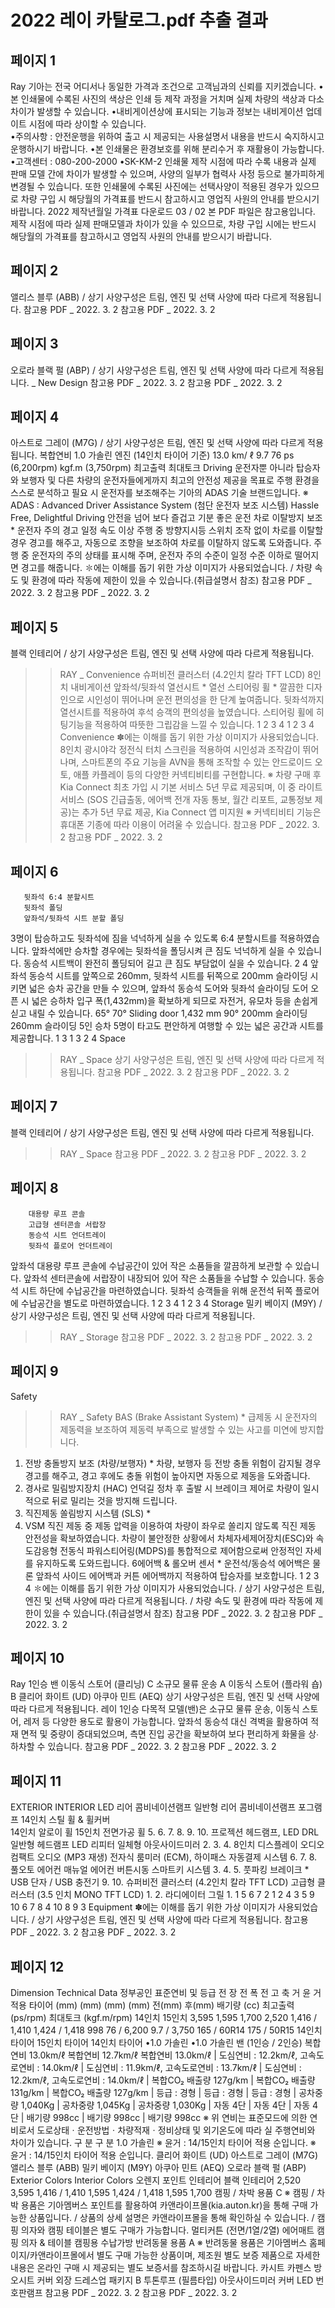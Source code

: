 # 2022 레이 카탈로그.pdf 추출 결과

## 페이지 1

Ray
기아는 전국 어디서나 동일한 가격과 조건으로 고객님과의 신뢰를 지키겠습니다.
•본 인쇄물에 수록된 사진의 색상은 인쇄 등 제작 과정을 거치며 실제 차량의 색상과 다소 차이가 발생할 수 있습니다.
•내비게이션상에 표시되는 기능과 정보는 내비게이션 업데이트 시점에 따라 상이할 수 있습니다.    
•주의사항 : 안전운행을 위하여 출고 시 제공되는 사용설명서 내용을 반드시 숙지하시고 운행하시기 바랍니다.
•본 인쇄물은 환경보호를 위해 분리수거 후 재활용이 가능합니다.
•고객센터 : 080-200-2000   •SK-KM-2
인쇄물 제작 시점에 따라 수록 내용과 실제 판매 모델 간에 차이가 발생할 수 있으며, 
사양의 일부가 협력사 사정 등으로 불가피하게 변경될 수 있습니다. 또한 인쇄물에 수록된 사진에는 선택사양이 적용된 경우가 있으므로 
차량 구입 시 해당월의 가격표를 반드시 참고하시고 영업직 사원의 안내를 받으시기 바랍니다.
2022
제작년월일
가격표 다운로드
03 /  02
본 PDF 파일은 참고용입니다. 
제작 시점에 따라 실제 판매모델과 차이가 있을 수 있으므로, 
차량 구입 시에는 반드시 해당월의 가격표를 참고하시고 
영업직 사원의 안내를 받으시기 바랍니다.


## 페이지 2

앨리스 블루 (ABB) / 상기 사양구성은 트림, 엔진 및 선택 사양에 따라 다르게 적용됩니다.
참고용 PDF _ 2022. 3. 2
참고용 PDF _ 2022. 3. 2


## 페이지 3

오로라 블랙 펄 (ABP) / 상기 사양구성은 트림, 엔진 및 선택 사양에 따라 다르게 적용됩니다.
_ New Design
참고용 PDF _ 2022. 3. 2
참고용 PDF _ 2022. 3. 2


## 페이지 4

아스트로 그레이 (M7G) / 상기 사양구성은 트림, 엔진 및 선택 사양에 따라 다르게 적용됩니다.
복합연비
1.0 가솔린 엔진 (14인치 타이어 기준)
13.0 km/ ℓ
9.7
76 ps 
(6,200rpm)
kgf.m
(3,750rpm)
최고출력
최대토크
Driving
운전자뿐 아니라 탑승자와 보행자 및 다른 차량의 운전자들에게까지
최고의 안전성 제공을 목표로 주행 환경을 스스로 분석하고
필요 시 운전자를 보조해주는 기아의 ADAS 기술 브랜드입니다.
※ ADAS : Advanced Driver Assistance System (첨단 운전자 보조 시스템)
Hassle Free, Delightful Driving
안전을 넘어 보다 즐겁고 기분 좋은 운전
차로 이탈방지 보조 *
운전자 주의 경고
일정 속도 이상 주행 중 방향지시등 스위치 조작 없이 차로를 
이탈할 경우 경고를 해주고, 자동으로 조향을 보조하여 차로를 
이탈하지 않도록 도와줍니다.
주행 중 운전자의 주의 상태를 표시해 주며, 운전자 주의 수준이 
일정 수준 이하로 떨어지면 경고를 해줍니다.
✽에는 이해를 돕기 위한 가상 이미지가 사용되었습니다.  / 차량 속도 및 환경에 따라 작동에 제한이 있을 수 있습니다.(취급설명서 참조)
참고용 PDF _ 2022. 3. 2
참고용 PDF _ 2022. 3. 2


## 페이지 5

블랙 인테리어 / 상기 사양구성은 트림, 엔진 및 선택 사양에 따라 다르게 적용됩니다.
>> RAY _ Convenience
        슈퍼비전 클러스터 (4.2인치 칼라 TFT LCD)
        8인치 내비게이션
        앞좌석/뒷좌석 열선시트 *
        열선 스티어링 휠 *
깔끔한 디자인으로 시인성이 뛰어나며 운전 편의성을 한 단계 높여줍니다.
뒷좌석까지 열선시트를 적용하여 후석 승객의 편의성을 높였습니다.
스티어링 휠에 히팅기능을 적용하여 따뜻한 그립감을 느낄 수 있습니다.
1
2
3
4
1
2
3
4
Convenience
✽에는 이해를 돕기 위한 가상 이미지가 사용되었습니다.
8인치 광시야각 정전식 터치 스크린을 적용하여 시인성과 조작감이 뛰어나며, 
스마트폰의 주요 기능을 AVN을 통해 조작할 수 있는 안드로이드 오토, 애플 카플레이 
등의 다양한 커넥티비티를 구현합니다. 
※ 차량 구매 후 Kia Connect 최초 가입 시 기본 서비스 5년 무료 제공되며, 이 중 라이트 서비스
   (SOS 긴급출동, 에어백 전개 자동 통보, 월간 리포트, 교통정보 제공)는 추가 5년 무료 제공, 
    Kia Connect 앱 미지원
※ 커넥티비티 기능은 휴대폰 기종에 따라 이용이 어려울 수 있습니다.
참고용 PDF _ 2022. 3. 2
참고용 PDF _ 2022. 3. 2


## 페이지 6

       뒷좌석 6:4 분할시트
       뒷좌석 폴딩
       앞좌석/뒷좌석 시트 분할 폴딩
3명이 탑승하고도 뒷좌석에 짐을 넉넉하게 실을 수 있도록 6:4 분할시트를 
적용하였습니다.
앞좌석에만 승차할 경우에는 뒷좌석을 폴딩시켜 큰 짐도 넉넉하게 
실을 수 있습니다.
동승석 시트백이 완전히 폴딩되어 길고 큰 짐도 부담없이 
실을 수 있습니다.
2
4
앞좌석 동승석 시트를 앞쪽으로 260mm, 뒷좌석 시트를 뒤쪽으로 200mm 슬라이딩 
시키면 넓은 승차 공간을 만들 수 있으며, 앞좌석 동승석 도어와 뒷좌석 슬라이딩 도어 
오픈 시 넓은 승하차 입구 폭(1,432mm)을 확보하게 되므로 자전거, 유모차 등을 
손쉽게 싣고 내릴 수 있습니다.
65°
70°
Sliding door 
1,432 mm
90°
200mm  슬라이딩
260mm  슬라이딩
       5인 승차
5명이 타고도 편안하게 여행할 수 있는 넓은 공간과 시트를 제공합니다.
1
3
1
3
2
4
Space
>> RAY _ Space
상기 사양구성은 트림, 엔진 및 선택 사양에 따라 다르게 적용됩니다.
참고용 PDF _ 2022. 3. 2
참고용 PDF _ 2022. 3. 2


## 페이지 7

블랙 인테리어 / 상기 사양구성은 트림, 엔진 및 선택 사양에 따라 다르게 적용됩니다.
>> RAY _ Space
참고용 PDF _ 2022. 3. 2
참고용 PDF _ 2022. 3. 2


## 페이지 8

        대용량 루프 콘솔
        고급형 센터콘솔 서랍장
        동승석 시트 언더트레이
        뒷좌석 플로어 언더트레이
앞좌석 대용량 루프 콘솔에 수납공간이 있어 작은 소품들을 깔끔하게 보관할 수 있습니다.
앞좌석 센터콘솔에 서랍장이 내장되어 있어 작은 소품들을 수납할 수 있습니다.
동승석 시트 하단에 수납공간을 마련하였습니다.
뒷좌석 승객들을 위해 운전석 뒤쪽 플로어에 수납공간을 별도로 마련하였습니다.
1
2
3
4
1
2
3
4
Storage
밀키 베이지 (M9Y) / 상기 사양구성은 트림, 엔진 및 선택 사양에 따라 다르게 적용됩니다.
>> RAY _ Storage
참고용 PDF _ 2022. 3. 2
참고용 PDF _ 2022. 3. 2


## 페이지 9

Safety
>> RAY _ Safety
BAS (Brake Assistant System) *
급제동 시 운전자의 제동력을 보조하여 제동력 
부족으로 발생할 수 있는 사고를 미연에 방지합니다.
1. 전방 충돌방지 보조 (차량/보행자) *
차량, 보행자 등 전방 충돌 위험이 감지될 경우 
경고를 해주고, 경고 후에도 충돌 위험이 높아지면 
자동으로 제동을 도와줍니다.
2. 경사로 밀림방지장치 (HAC)
언덕길 정차 후 출발 시 브레이크 제어로 차량이 
일시적으로 뒤로 밀리는 것을 방지해 드립니다.
3. 직진제동 쏠림방지 시스템 (SLS) *
4. VSM
직진 제동 중 제동 압력을 이용하여 차량이 좌우로 
쏠리지 않도록 직진 제동 안전성을 확보하였습니다.
차량이 불안정한 상황에서 차체자세제어장치(ESC)와
속도감응형 전동식 파워스티어링(MDPS)를 통합적으로
제어함으로써 안정적인 자세를 유지하도록 도와드립니다.
6에어백 & 롤오버 센서 *
운전석/동승석 에어백은 물론 앞좌석 사이드 에어백과 커튼 에어백까지 
적용하여 탑승자를 보호합니다.
1
2
3
4
✽에는 이해를 돕기 위한 가상 이미지가 사용되었습니다. / 상기 사양구성은 트림, 엔진 및 선택 사양에 따라 다르게 적용됩니다.  / 차량 속도 및 환경에 따라 작동에 제한이 있을 수 있습니다.(취급설명서 참조)
참고용 PDF _ 2022. 3. 2
참고용 PDF _ 2022. 3. 2


## 페이지 10

Ray 1인승 밴
이동식 스토어 (클리닝)
C
소규모 물류 운송
A
이동식 스토어 (플라워 숍)
B
클리어 화이트 (UD)
아쿠아 민트 (AEQ)
상기 사양구성은 트림, 엔진 및 선택 사양에 따라 다르게 적용됩니다.
레이 1인승 다목적 모델(밴)은 소규모 물류 운송, 이동식 스토어, 레저 등 다양한 용도로 활용이 가능합니다.
앞좌석 동승석 대신 격벽을 활용하여 적재 면적 및 중량이 증대되었으며,
측면 진입 공간을 확보하여 보다 편리하게 화물을 상∙하차할 수 있습니다.
참고용 PDF _ 2022. 3. 2
참고용 PDF _ 2022. 3. 2


## 페이지 11

EXTERIOR
INTERIOR
LED 리어 콤비네이션램프
일반형 리어 콤비네이션램프
포그램프
14인치 스틸 휠 & 휠커버      
14인치 알로이 휠
15인치 전면가공 휠
5.
6.
7.
8.
9.
10.
프로젝션 헤드램프, LED DRL
일반형 헤드램프
LED 리피터 일체형 아웃사이드미러
2.
3.
4.
8인치 디스플레이 오디오
컴팩트 오디오 (MP3 재생)
전자식 룸미러 (ECM), 
하이패스 자동결제 시스템
6.
7.
8.
풀오토 에어컨
매뉴얼 에어컨
버튼시동 스마트키 시스템
3.
4.
5.
풋파킹 브레이크 *
USB 단자 / USB 충전기
9.
10.
슈퍼비전 클러스터 
(4.2인치 칼라 TFT LCD)
고급형 클러스터
(3.5 인치 MONO TFT LCD)
1. 
2.
라디에이터 그릴
1.
1
5
6
7
2
1
2
4
3
5
9
10
6
7
8
4
10
8
9
3
Equipment
✽에는 이해를 돕기 위한 가상 이미지가 사용되었습니다. / 상기 사양구성은 트림, 엔진 및 선택 사양에 따라 다르게 적용됩니다.
참고용 PDF _ 2022. 3. 2
참고용 PDF _ 2022. 3. 2


## 페이지 12

Dimension
Technical Data
정부공인 표준연비 및 등급
전   장
전   폭
전   고
축   거
윤   거
적용 타이어
(mm)
(mm)
(mm)
(mm)
전(mm)
후(mm)
배기량                                          (cc)
최고출력                              (ps/rpm)
최대토크                           (kgf.m/rpm)
14인치
15인치
3,595
1,595
1,700
2,520
1,416 / 1,410
1,424 / 1,418
998
76 / 6,200
9.7 / 3,750
165 / 60R14
175 / 50R15
14인치 타이어
15인치 타이어
14인치 타이어
•1.0 가솔린
•1.0 가솔린 밴 (1인승 / 2인승)
복합연비 13.0km/ℓ
복합연비 12.7km/ℓ
복합연비 13.0km/ℓ
| 도심연비 : 12.2km/ℓ, 고속도로연비 : 14.0km/ℓ
| 도심연비 : 11.9km/ℓ, 고속도로연비 : 13.7km/ℓ
| 도심연비 : 12.2km/ℓ, 고속도로연비 : 14.0km/ℓ
| 복합CO₂ 배출량 127g/km 
| 복합CO₂ 배출량 131g/km
| 복합CO₂ 배출량 127g/km
| 등급 : 경형 
| 등급 : 경형
| 등급 : 경형
| 공차중량 1,040Kg
| 공차중량 1,045Kg
| 공차중량 1,030Kg
| 자동 4단
| 자동 4단
| 자동 4단
| 배기량 998cc
| 배기량 998cc
| 배기량 998cc
※ 위 연비는 표준모드에 의한 연비로서 도로상태ㆍ운전방법ㆍ차량적재ㆍ정비상태 및 외기온도에 따라 실 주행연비와 차이가 있습니다.
구          분
구          분
1.0 가솔린
※ 윤거 : 14/15인치 타이어 적용 순입니다.
※ 윤거 : 14/15인치 타이어 적용 순입니다.
클리어 화이트 (UD)
아스트로 그레이 (M7G)
앨리스 블루 (ABB)
밀키 베이지 (M9Y)
아쿠아 민트 (AEQ)
오로라 블랙 펄 (ABP)
Exterior Colors
Interior Colors
오렌지 포인트 인테리어
블랙 인테리어
2,520
3,595
1,416 / 1,410
1,595
1,424 / 1,418
1,595
1,700
캠핑 / 차박 용품
C
※ 캠핑 / 차박 용품은 기아멤버스 포인트를 활용하여 카앤라이프몰(kia.auton.kr)을 통해 구매 가능한 상품입니다. / 상품의 상세 설명은 카앤라이프몰을 통해 확인하실 수 있습니다. / 캠핑 의자와 캠핑 테이블은 별도 구매가 가능합니다.
멀티커튼 (전면/1열/2열)
에어매트
캠핑 의자 & 테이블
캠핑용 수납가방
반려동물 용품
A
※ 반려동물 용품은 기아멤버스 홈페이지/카앤라이프몰에서 별도 구매 가능한 상품이며, 제조원 별도 보증 제품으로 자세한 내용은 온라인 구매 시 제공되는 별도 보증서를 참조하시길 바랍니다.
카시트
카펜스
방오시트 커버
외장 드레스업 패키지
B
투톤루프 (필름타입)
아웃사이드미러 커버
LED 번호판램프
참고용 PDF _ 2022. 3. 2
참고용 PDF _ 2022. 3. 2


